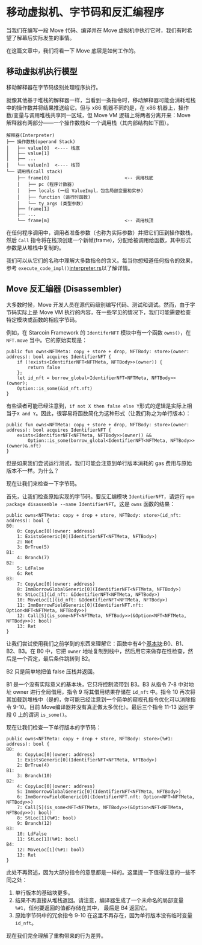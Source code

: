 # 移动虚拟机、字节码和反汇编程序

当我们在编写一段 Move 代码、编译并在 Move 虚拟机中执行它时，我们有时希望了解幕后实际发生的事情。

在这篇文章中，我们将看一下 Move 底层是如何工作的。

## 移动虚拟机执行模型

移动解释器在字节码级别处理程序执行。

就像其他基于堆栈的解释器一样，当看到一条指令时，移动解释器可能会消耗堆栈中的操作数并将结果推送给它。但与 x86 机器不同的是，在 x86 机器上，操作数/变量与调用堆栈共享同一区域，但 Move VM 逻辑上将两者分离开来：Move 解释器有两部分——一个操作数栈和一个调用栈（其内部结构如下图）。

```
解释器(Interpreter)
├── 操作数栈(operand Stack)
│   ├── value[0]  <---- 栈底
│   ├── value[1]
│   ├── ...
│   └── value[n]  <---- 栈顶
└── 调用栈(call stack)
    ├── frame[0]                            <-- 调用栈底
    │   ├── pc (程序计数器)
    │   ├── locals (一组 ValueImpl，包含局部变量和实参)
    │   ├── function (运行时函数)
    │   └── ty_args (类型参数)
    ├── frame[1]
    ├── ...
    └── frame[m]                            <-- 调用栈顶
```

在任何程序调用中，调用者准备参数（也称为实际参数）并把它们压到操作数栈，然后 `Call` 指令将在栈顶创建一个新帧(frame)，分配给被调用给函数，其中形式参数是从堆栈中复制的。

我们可以从它们的名称中理解大多数指令的含义。每当你想知道任何指令的效果，参考 `execute_code_impl()`[interpreter.rs](https://github.com/starcoinorg/move/blob/main/language/move-vm/runtime/src/move_vm.rs)以了解详情。

## Move 反汇编器 (Disassembler)

大多数时候，Move 开发人员在源代码级别编写代码、测试和调试。然而，由于字节码实际上是 Move VM 执行的内容，在一些罕见的情况下，我们可能需要检查特定模块或函数的相应字节码。

例如，在 Starcoin Framework 的 `IdentiferNFT` 模块中有一个函数 `owns()`，在`NFT.move` 当中。它的原始实现是：

```
public fun owns<NFTMeta: copy + store + drop, NFTBody: store>(owner: address): bool acquires IdentifierNFT {
    if (!exists<IdentifierNFT<NFTMeta, NFTBody>>(owner)) {
        return false
    };
    let id_nft = borrow_global<IdentifierNFT<NFTMeta, NFTBody>>(owner);
    Option::is_some(&id_nft.nft)
}
```

有些读者可能已经注意到，`if not X then false else Y`形式的逻辑是实际上相当于`X and Y`。因此，很容易将函数简化为这种形式（让我们称之为单行版本）：

```
public fun owns<NFTMeta: copy + store + drop, NFTBody: store>(owner: address): bool acquires IdentifierNFT {
    exists<IdentifierNFT<NFTMeta, NFTBody>>(owner)) && 
        Option::is_some(borrow_global<IdentifierNFT<NFTMeta, NFTBody>>(owner)&.nft)
}
```

但是如果我们尝试运行测试，我们可能会注意到单行版本消耗的 gas 费用与原始版本不一样。为什么？

现在让我们来检查一下字节码。

首先，让我们检查原始实现的字节码。要反汇编模块 `IdentifierNFT`，请运行 `mpm package disassemble --name IdentifierNFT`。这是 `owns` 函数的结果：

```
public owns<NFTMeta: copy + drop + store, NFTBody: store>(id_nft: address): bool {
B0:
    0: CopyLoc[0](owner: address)
    1: ExistsGeneric[0](IdentifierNFT<NFTMeta, NFTBody>)
    2: Not
    3: BrTrue(5)
B1:
    4: Branch(7)
B2:
    5: LdFalse
    6: Ret
B3:
    7: CopyLoc[0](owner: address)
    8: ImmBorrowGlobalGeneric[0](IdentifierNFT<NFTMeta, NFTBody>)
    9: StLoc[1](id_nft: &IdentifierNFT<NFTMeta, NFTBody>)
    10: MoveLoc[1](id_nft: &IdentifierNFT<NFTMeta, NFTBody>)
    11: ImmBorrowFieldGeneric[0](IdentifierNFT.nft: Option<NFT<NFTMeta, NFTBody>>)
    12: Call[5](is_some<NFT<NFTMeta, NFTBody>>(&Option<NFT<NFTMeta, NFTBody>>): bool)
    13: Ret
}
```

让我们尝试使用我们之前学到的东西来理解它：函数中有4个[基本块](https://en.wikipedia.org/wiki/Basic_block):B0、B1、B2、B3。在 B0 中，它把 `owner` 地址复制到栈中，然后用它来做存在性检查，然后是一个否定，最后条件跳转到 B2。

B2 只是简单地把值 false 压栈并返回。

B1 是一个没有实际意义的基本块，它只将控制流带到 B3。B3 从指令 7-8 中对地址 owner 进行全局借用，指令 9 将其借用结果存储在 `id_nft` 中。指令 10 再次将其加载到堆栈中（是的，你可能已经注意到一个简单的窥视孔指令优化可以消除指令 9-10。目前 Move编译器并没有真正做太多优化）。最后三个指令 11-13 返回字段 0 上的谓词 `is_some()`。

现在让我们检查一下单行版本的字节码：

```
public owns<NFTMeta: copy + drop + store, NFTBody: store>(%#1: address): bool {
B0:
    0: CopyLoc[0](owner: address)
    1: ExistsGeneric[0](IdentifierNFT<NFTMeta, NFTBody>)
    2: BrTrue(4)
B1:
    3: Branch(10)
B2:
    4: CopyLoc[0](owner: address)
    5: ImmBorrowGlobalGeneric[0](IdentifierNFT<NFTMeta, NFTBody>)
    6: ImmBorrowFieldGeneric[0](IdentifierNFT.nft: Option<NFT<NFTMeta, NFTBody>>)
    7: Call[5](is_some<NFT<NFTMeta, NFTBody>>(&Option<NFT<NFTMeta, NFTBody>>): bool)
    8: StLoc[1](%#1: bool)
    9: Branch(12)
B3:
    10: LdFalse
    11: StLoc[1](%#1: bool)
B4:
    12: MoveLoc[1](%#1: bool)
    13: Ret
}
```

此处不再赘述，因为大部分指令的意思都是一样的。这里提一下值得注意的一些不同之处：

1. 单行版本的基础块更多。
2. 结果不再直接从堆栈返回。请注意，编译器生成了一个未命名的局部变量 `%#1`，任何要返回的值都存储在其中，
  最后是 B4 返回它。
3. 原始字节码中的冗余指令 9-10 在这里不再存在，因为单行版本没有临时变量`id_nft`。

现在我们完全理解了重构带来的行为差异。
